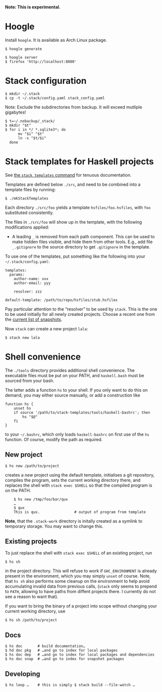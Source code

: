 
**Note: This is experimental.**


Hoogle
======

Install `hoogle`.  It is available as Arch Linux package.

    $ hoogle generate

    $ hoogle server
    $ firefox 'http://localhost:8080'


Stack configuration
===================

    $ mkdir ~/.stack
    $ cp -t ~/.stack/config.yaml stack_config.yaml

Note: Exclude the subdirectories from backup.  It will exceed mutliple
gigabytes!

    $ t=~/.nobackup/_stack/
    $ mkdir "$t"
    $ for i in */ *.sqlite3*; do
          mv "$i" "$t"
          ln -s "$t/$i"
      done


Stack templates for Haskell projects
====================================

See [the `stack templates` command][1] for tenuous documentation.

Templates are defined below `./src`, and need to be combined into a
template files by running:

    $ ./mkStackTemplates

Each directory `./src/foo` yields a template `hsfiles/foo.hsfiles`,
with `foo` substituted consistently.

The files in `./src/foo` will show up in the template, with the
following modifications applied:

  * A leading `_` is removed from each path component.  This can be
    used to make hidden files visible, and hide them from other tools.
    E.g., add file `_.gitignore` to the source directory to get
    `.gitignore` in the template.

To use one of the templates, put something like the following into
your `~/.stack/config.yaml`:

    templates:
      params:
        author-name: xxx
        author-email: yyy

        resolver: zzz

    default-template: /path/to/repo/hsfiles/stub.hsfiles

Pay particular attention to the “resolver” to be used by `stack`.
This is the one to be used initially for all newly created projects.
Choose a recent one from the [current list of snapshots][2].

Now `stack` can create a new project `lala`:

    $ stack new lala


Shell convenience
=================

The `./tools` directory provides additional shell convenience.  The
executable files must be put on your PATH, and `haskell.bash` must be
sourced from your bash.

The latter adds a function `hs` to your shell.  If you only want to do
this on demand, you may either source manually, or add a construction
like

    function hs {
        unset hs
        if source '/path/to/stack-templates/tools/haskell-bashrc'; then
            hs "$@"
        fi
    }

to your `~/.bashrc`, which only loads `haskell-bashrc` on first use of
the `hs` function.  Of course, modify the path as required.


New project
-----------

    $ hs new /path/to/project

creates a *new* project using the default template, initialises a git
repository, compiles the program, sets the current working directory
there, and replaces the shell with `stack exec $SHELL` so that the
compiled program is on the PATH.

        $ hs new /tmp/foo/bar/qux
        …
        $ qux
        This is qux.                # output of program from template

**Note**, that the `.stack-work` directory is initally created as a
symlink to temporary storage.  You may want to change this.


Existing projects
-----------------

To just replace the shell with `stack exec $SHELL` of an existing
project, run

    $ hs sh

in the project directory.  This will refuse to work if
`GHC_ENVIRONMENT` is already present in the environment, which you may
simply `unset` of course.  Note, that `hs sh` also performs some
cleanup on the environment to help avoid accumulating invalid data
from previous calls, (`stack` only seems to prepend to `PATH`,
allowing to have paths from diffent projects there.  I currently do
not see a reason to want that).

If you want to bring the binary of a project into scope without
changing your current working directory, use

    $ hs sh /path/to/project



Docs
----

    $ hs doc       # build documentation…
    $ hd doc pkg   # …and go to index for local packages
    $ hs doc dep   # …and go to index for local packages and dependencies
    $ hs doc snap  # …and go to index for snapshot packages


Developing
----------

    $ hs loop …    # this is simply $ stack build --file-watch …



[1]: https://docs.haskellstack.org/en/stable/templates_command/
[2]: https://www.stackage.org/snapshots
